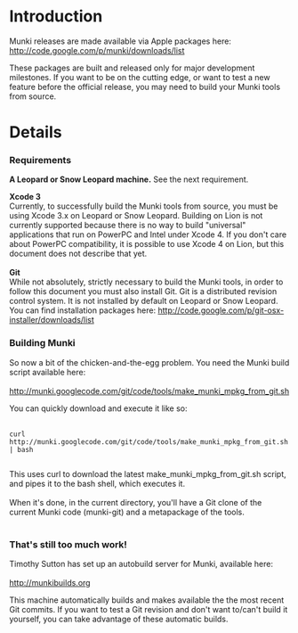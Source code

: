 # Introduction #

Munki releases are made available via Apple packages here:
http://code.google.com/p/munki/downloads/list

These packages are built and released only for major development milestones. If you want to be on the cutting edge, or want to test a new feature before the official release, you may need to build your Munki tools from source.

# Details #

### Requirements ###

**A Leopard or Snow Leopard machine.** See the next requirement.

**Xcode 3**<br>
Currently, to successfully build the Munki tools from source, you must be using Xcode 3.x on Leopard or Snow Leopard. Building on Lion is not currently supported because there is no way to build "universal" applications that run on PowerPC and Intel under Xcode 4. If you don't care about PowerPC compatibility, it is possible to use Xcode 4 on Lion, but this document does not describe that yet.<br>
<br>
<b>Git</b><br>
While not absolutely, strictly necessary to build the Munki tools, in order to follow this document you must also install Git. Git is a distributed revision control system. It is not installed by default on Leopard or Snow Leopard. You can find installation packages here: <a href='http://code.google.com/p/git-osx-installer/downloads/list'>http://code.google.com/p/git-osx-installer/downloads/list</a>

<h3>Building Munki</h3>

So now a bit of the chicken-and-the-egg problem. You need the Munki build script available here:<br>
<br>
<a href='http://munki.googlecode.com/git/code/tools/make_munki_mpkg_from_git.sh'>http://munki.googlecode.com/git/code/tools/make_munki_mpkg_from_git.sh</a>

You can quickly download and execute it like so:<br>
<br>
<pre><code>curl http://munki.googlecode.com/git/code/tools/make_munki_mpkg_from_git.sh | bash<br>
</code></pre>

This uses curl to download the latest make_munki_mpkg_from_git.sh script, and pipes it to the bash shell, which executes it.<br>
<br>
When it's done, in the current directory, you'll have a Git clone of the current Munki code (munki-git) and a metapackage of the tools.<br>
<br>
<h3>That's still too much work!</h3>

Timothy Sutton has set up an autobuild server for Munki, available here:<br>
<br>
<a href='http://munkibuilds.org'>http://munkibuilds.org</a>

This machine automatically builds and makes available the the most recent Git commits. If you want to test a Git revision and don't want to/can't build it yourself, you can take advantage of these automatic builds.